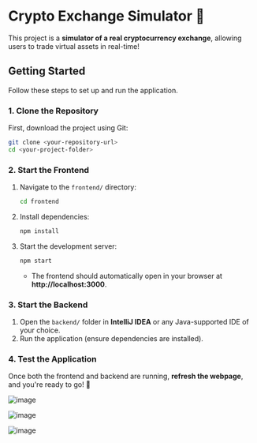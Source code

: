 # Crypto Exchange Simulator 🚀

This project is a **simulator of a real cryptocurrency exchange**, allowing users to trade virtual assets in real-time!  

## Getting Started  

Follow these steps to set up and run the application.

### 1. Clone the Repository  

First, download the project using Git:

```sh
git clone <your-repository-url>
cd <your-project-folder>
```

### 2. Start the Frontend  

1. Navigate to the `frontend/` directory:
   ```sh
   cd frontend
   ```
2. Install dependencies:
   ```sh
   npm install
   ```
3. Start the development server:
   ```sh
   npm start
   ```  
   - The frontend should automatically open in your browser at **http://localhost:3000**.  

### 3. Start the Backend  

1. Open the `backend/` folder in **IntelliJ IDEA** or any Java-supported IDE of your choice.
2. Run the application (ensure dependencies are installed).  

### 4. Test the Application  

Once both the frontend and backend are running, **refresh the webpage**, and you're ready to go! 🎉  






![image](https://github.com/user-attachments/assets/86dfd8d5-ba86-46b1-93c3-c38bc5899374)

![image](https://github.com/user-attachments/assets/37370c92-ef44-4c0c-aff1-030164bd85a3)

![image](https://github.com/user-attachments/assets/d9b95d4a-dcfe-4dac-b5bd-bb2327fce599)

